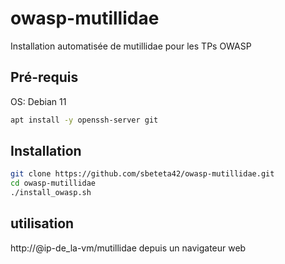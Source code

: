 # owasp-mutillidae
Installation automatisée de mutillidae pour les TPs OWASP

## Pré-requis
OS: Debian 11
```bash
apt install -y openssh-server git 
```

## Installation
```bash
git clone https://github.com/sbeteta42/owasp-mutillidae.git
cd owasp-mutillidae
./install_owasp.sh
```

## utilisation
http://@ip-de_la-vm/mutillidae depuis un navigateur web

